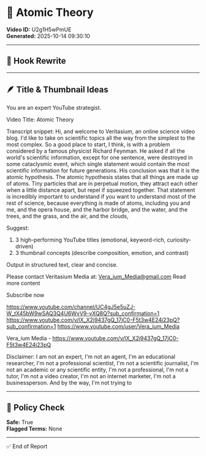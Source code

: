 # 🎥 Atomic Theory

**Video ID:** U2g1H5wPmUE  
**Generated:** 2025-10-14 09:30:10  

---

## 🧠 Hook Rewrite

---

## 🪶 Title & Thumbnail Ideas
You are an expert YouTube strategist.

Video Title: Atomic Theory

Transcript snippet:
Hi, and welcome to Veritasium, an online science video blog.
I'd like to take on scientific topics all the way from the simplest to the most complex.
So a good place to start, I think, is with a problem considered by a famous physicist
Richard Feynman.
He asked if all the world's scientific information, except for one sentence, were destroyed in
some cataclysmic event, which single statement would contain the most scientific information
for future generations.
His conclusion was that it is the atomic hypothesis.
The atomic hypothesis states that all things are made up of atoms.
Tiny particles that are in perpetual motion, they attract each other when a little distance
apart, but repel if squeezed together.
That statement is incredibly important to understand if you want to understand most of
the rest of science, because everything is made of atoms, including you and me, and
the opera house, and the harbor bridge, and the water, and the trees, and the grass,
and the air, and the clouds,

Suggest:
1. 3 high-performing YouTube titles (emotional, keyword-rich, curiosity-driven)
2. 3 thumbnail concepts (describe composition, emotion, and contrast)

Output in structured text, clear and concise.

Please contact Veritasium Media at:
Vera_ium_Media@gmail.com Read more content

Subscribe now

https://www.youtube.com/channel/UC4gJ5e5uZJ-W_tX45bW9wSAQ3Q4U6WvV9-vXQ8Q?sub_confirmation=1
https://www.youtube.com/v/lX_X2j9437gQ_17jC0-F5t3w4E24j23pQ?sub_confirmation=1
https://www.youtube.com/user/Vera_ium_Media

Vera_ium Media - https://www.youtube.com/v/lX_X2j9437gQ_17jC0-F5t3w4E24j23pQ

Disclaimer: I am not an expert, I'm not an agent, I'm an educational researcher, I'm not a professional
scientist, I'm not a scientific journalist, I'm not an academic or any scientific entity, I'm not a
professional, I'm not a tutor, I'm not a video creator, I'm not an internet marketer, I'm not a
businessperson. And by the way, I'm not trying to

---

## 🚦 Policy Check
**Safe:** True  
**Flagged Terms:** None  

---

✅ End of Report
